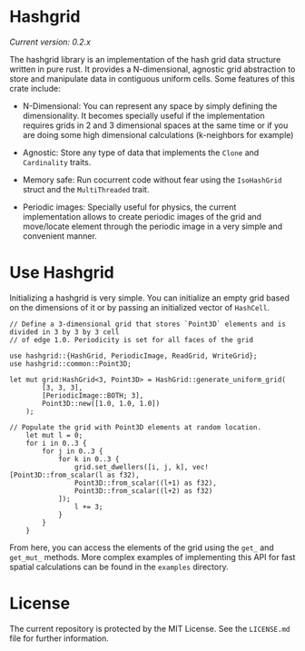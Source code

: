 # Hashgrid

*Current version: 0.2.x*

The hashgrid library is an implementation of the hash grid data structure written in pure rust. It provides a N-dimensional, agnostic grid abstraction to store and manipulate data in contiguous uniform cells. Some features of this crate include:

- N-Dimensional: You can represent any space by simply defining the dimensionality. It becomes specially useful if the implementation requires grids in 2 and 3 dimensional spaces at the same time or if you are doing some high dimensional calculations (k-neighbors for example)

- Agnostic: Store any type of data that implements the `Clone` and `Cardinality` traits.

- Memory safe: Run cocurrent code without fear using the `IsoHashGrid` struct and the `MultiThreaded` trait.

- Periodic images: Specially useful for physics, the current implementation allows to create periodic images of the grid and move/locate element through the periodic image in a very simple and convenient manner.

# Use Hashgrid

Initializing a hashgrid is very simple. You can initialize an empty grid based
on the dimensions of it or by passing an initialized vector of `HashCell`. 

```
// Define a 3-dimensional grid that stores `Point3D` elements and is divided in 3 by 3 by 3 cell 
// of edge 1.0. Periodicity is set for all faces of the grid

use hashgrid::{HashGrid, PeriodicImage, ReadGrid, WriteGrid};
use hashgrid::common::Point3D;

let mut grid:HashGrid<3, Point3D> = HashGrid::generate_uniform_grid(
        [3, 3, 3],  
        [PeriodicImage::BOTH; 3],
        Point3D::new([1.0, 1.0, 1.0])
    );

// Populate the grid with Point3D elements at random location. 
    let mut l = 0;
    for i in 0..3 {
        for j in 0..3 {
            for k in 0..3 {
                grid.set_dwellers([i, j, k], vec![Point3D::from_scalar(l as f32), 
                Point3D::from_scalar((l+1) as f32), 
                Point3D::from_scalar((l+2) as f32)
            ]);
                l += 3;
            }
        }
    }
```
From here, you can access the elements of the grid using the `get_` and `get_mut_` methods. More complex examples of implementing this API for fast spatial calculations can be found in the `examples` directory. 

# License 

The current repository is protected by the MIT License. See the `LICENSE.md` file for further information.
